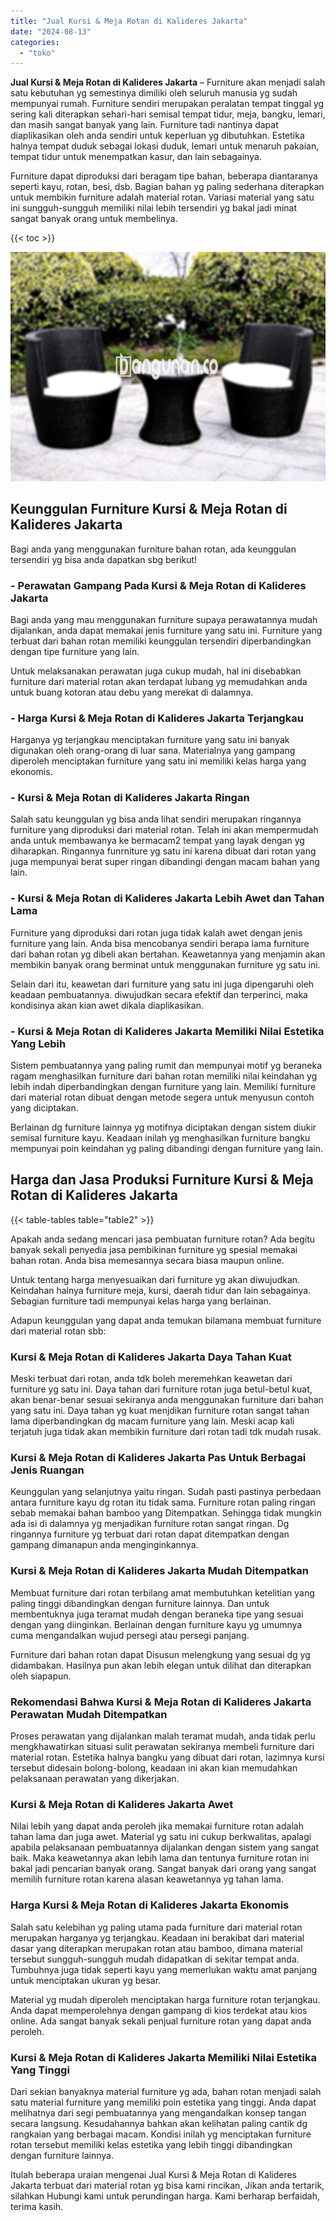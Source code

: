 ```yaml
---
title: "Jual Kursi & Meja Rotan di Kalideres Jakarta"
date: "2024-08-13"
categories: 
  - "toko"
---
```


**Jual Kursi & Meja Rotan di Kalideres Jakarta** – Furniture akan menjadi salah satu kebutuhan yg semestinya dimiliki oleh seluruh manusia yg sudah mempunyai rumah. Furniture sendiri merupakan peralatan tempat tinggal yg sering kali diterapkan sehari-hari semisal tempat tidur, meja, bangku, lemari, dan masih sangat banyak yang lain. Furniture tadi nantinya dapat diaplikasikan oleh anda sendiri untuk keperluan yg dibutuhkan. Estetika halnya tempat duduk sebagai lokasi duduk, lemari untuk menaruh pakaian, tempat tidur untuk menempatkan kasur, dan lain sebagainya.

Furniture dapat diproduksi dari beragam tipe bahan, beberapa diantaranya seperti kayu, rotan, besi, dsb. Bagian bahan yg paling sederhana diterapkan untuk membikin furniture adalah material rotan. Variasi material yang satu ini sungguh-sungguh memiliki nilai lebih tersendiri yg bakal jadi minat sangat banyak orang untuk membelinya.

{{< toc >}}

![Jual Kursi & Meja Rotan di Kalideres Jakarta](/images/kursi-meja-rotan-murah51.png)

## Keunggulan Furniture Kursi & Meja Rotan di Kalideres Jakarta

Bagi anda yang menggunakan furniture bahan rotan, ada keunggulan tersendiri yg bisa anda dapatkan sbg berikut!

### \- Perawatan Gampang Pada Kursi & Meja Rotan di Kalideres Jakarta

Bagi anda yang mau menggunakan furniture supaya perawatannya mudah dijalankan, anda dapat memakai jenis furniture yang satu ini. Furniture yang terbuat dari bahan rotan memiliki keunggulan tersendiri diperbandingkan dengan tipe furniture yang lain.

Untuk melaksanakan perawatan juga cukup mudah, hal ini disebabkan furniture dari material rotan akan terdapat lubang yg memudahkan anda untuk buang kotoran atau debu yang merekat di dalamnya.

### \- Harga Kursi & Meja Rotan di Kalideres Jakarta Terjangkau

Harganya yg terjangkau menciptakan furniture yang satu ini banyak digunakan oleh orang-orang di luar sana. Materialnya yang gampang diperoleh menciptakan furniture yang satu ini memiliki kelas harga yang ekonomis.

### \- Kursi & Meja Rotan di Kalideres Jakarta Ringan

Salah satu keunggulan yg bisa anda lihat sendiri merupakan ringannya furniture yang diproduksi dari material rotan. Telah ini akan mempermudah anda untuk membawanya ke bermacam2 tempat yang layak dengan yg diharapkan. Ringannya funrniture yg satu ini karena dibuat dari rotan yang juga mempunyai berat super ringan dibandingi dengan macam bahan yang lain.

### \- Kursi & Meja Rotan di Kalideres Jakarta Lebih Awet dan Tahan Lama

Furniture yang diproduksi dari rotan juga tidak kalah awet dengan jenis furniture yang lain. Anda bisa mencobanya sendiri berapa lama furniture dari bahan rotan yg dibeli akan bertahan. Keawetannya yang menjamin akan membikin banyak orang berminat untuk menggunakan furniture yg satu ini.

Selain dari itu, keawetan dari furniture yang satu ini juga dipengaruhi oleh keadaan pembuatannya. diwujudkan secara efektif dan terperinci, maka kondisinya akan kian awet dikala diaplikasikan.

### \- Kursi & Meja Rotan di Kalideres Jakarta Memiliki Nilai Estetika Yang Lebih

Sistem pembuatannya yang paling rumit dan mempunyai motif yg beraneka ragam menghasilkan furniture dari bahan rotan memiliki nilai keindahan yg lebih indah diperbandingkan dengan furniture yang lain. Memiliki furniture dari material rotan dibuat dengan metode segera untuk menyusun contoh yang diciptakan.

Berlainan dg furniture lainnya yg motifnya diciptakan dengan sistem diukir semisal furniture kayu. Keadaan inilah yg menghasilkan furniture bangku mempunyai poin keindahan yg paling dibandingi dengan furniture yang lain.

## Harga dan Jasa Produksi Furniture Kursi & Meja Rotan di Kalideres Jakarta

{{< table-tables table="table2" >}}

Apakah anda sedang mencari jasa pembuatan furniture rotan? Ada begitu banyak sekali penyedia jasa pembikinan furniture yg spesial memakai bahan rotan. Anda bisa memesannya secara biasa maupun online.

Untuk tentang harga menyesuaikan dari furniture yg akan diwujudkan. Keindahan halnya furniture meja, kursi, daerah tidur dan lain sebagainya. Sebagian furniture tadi mempunyai kelas harga yang berlainan.

Adapun keunggulan yang dapat anda temukan bilamana membuat furniture dari material rotan sbb:

### Kursi & Meja Rotan di Kalideres Jakarta Daya Tahan Kuat

Meski terbuat dari rotan, anda tdk boleh meremehkan keawetan dari furniture yg satu ini. Daya tahan dari furniture rotan juga betul-betul kuat, akan benar-benar sesuai sekiranya anda menggunakan furniture dari bahan yang satu ini. Daya tahan yg kuat menjdikan furniture rotan sangat tahan lama diperbandingkan dg macam furniture yang lain. Meski acap kali terjatuh juga tidak akan membikin furniture dari rotan tadi tdk mudah rusak.

### Kursi & Meja Rotan di Kalideres Jakarta Pas Untuk Berbagai Jenis Ruangan

Keunggulan yang selanjutnya yaitu ringan. Sudah pasti pastinya perbedaan antara furniture kayu dg rotan itu tidak sama. Furniture rotan paling ringan sebab memakai bahan bamboo yang Ditempatkan. Sehingga tidak mungkin ada isi di dalamnya yg menjadikan furniture rotan sangat ringan. Dg ringannya furniture yg terbuat dari rotan dapat ditempatkan dengan gampang dimanapun anda menginginkannya.

### Kursi & Meja Rotan di Kalideres Jakarta Mudah Ditempatkan

Membuat furniture dari rotan terbilang amat membutuhkan ketelitian yang paling tinggi dibandingkan dengan furniture lainnya. Dan untuk membentuknya juga teramat mudah dengan beraneka tipe yang sesuai dengan yang diinginkan. Berlainan dengan furniture kayu yg umumnya cuma mengandalkan wujud persegi atau persegi panjang.

Furniture dari bahan rotan dapat Disusun melengkung yang sesuai dg yg didambakan. Hasilnya pun akan lebih elegan untuk dilihat dan diterapkan oleh siapapun.

### Rekomendasi Bahwa Kursi & Meja Rotan di Kalideres Jakarta Perawatan Mudah Ditempatkan

Proses perawatan yang dijalankan malah teramat mudah, anda tidak perlu mengkhawatirkan situasi sulit perawatan sekiranya membeli furniture dari material rotan. Estetika halnya bangku yang dibuat dari rotan, lazimnya kursi tersebut didesain bolong-bolong, keadaan ini akan kian memudahkan pelaksanaan perawatan yang dikerjakan.

### Kursi & Meja Rotan di Kalideres Jakarta Awet

Nilai lebih yang dapat anda peroleh jika memakai furniture rotan adalah tahan lama dan juga awet. Material yg satu ini cukup berkwalitas, apalagi apabila pelaksanaan pembuatannya dijalankan dengan sistem yang sangat baik. Maka keawetannya akan lebih lama dan tentunya furniture rotan ini bakal jadi pencarian banyak orang. Sangat banyak dari orang yang sangat memilih furniture rotan karena alasan keawetannya yg tahan lama.

### Harga Kursi & Meja Rotan di Kalideres Jakarta Ekonomis

Salah satu kelebihan yg paling utama pada furniture dari material rotan merupakan harganya yg terjangkau. Keadaan ini berakibat dari material dasar yang diterapkan merupakan rotan atau bamboo, dimana material tersebut sungguh-sungguh mudah didapatkan di sekitar tempat anda. Tumbuhnya juga tidak seperti kayu yang memerlukan waktu amat panjang untuk menciptakan ukuran yg besar.

Material yg mudah diperoleh menciptakan harga furniture rotan terjangkau. Anda dapat memperolehnya dengan gampang di kios terdekat atau kios online. Ada sangat banyak sekali penjual furniture rotan yang dapat anda peroleh.

### Kursi & Meja Rotan di Kalideres Jakarta Memiliki Nilai Estetika Yang Tinggi

Dari sekian banyaknya material furniture yg ada, bahan rotan menjadi salah satu material furniture yang memiliki poin estetika yang tinggi. Anda dapat melihatnya dari segi pembuatannya yang mengandalkan konsep tangan secara langsung. Kesudahannya bahkan akan kelihatan paling cantik dg rangkaian yang berbagai macam. Kondisi inilah yg menciptakan furniture rotan tersebut memiliki kelas estetika yang lebih tinggi dibandingkan dengan furniture lainnya.

Itulah beberapa uraian mengenai Jual Kursi & Meja Rotan di Kalideres Jakarta terbuat dari material rotan yg bisa kami rincikan, Jikan anda tertarik, silahkan Hubungi kami untuk perundingan harga. Kami berharap berfaidah, terima kasih.
